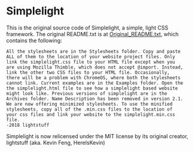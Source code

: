 # Simplelight

This is the original source code of Simplelight, a simple, light CSS framework. The original README.txt is at [Original_README.txt](./Original_README.txt), which contains the following:

```
All the stylesheets are in the Stylesheets folder. Copy and paste
ALL of them to the location of your website project files. Only 
link the simplelight.css file to your HTML file except when you 
are using Mozilla Thimble, which does not accept @import. Instead,
link the other two CSS files to your HTML file. Occasionally, 
there will be a problem with ChromeOS, where both the stylesheets 
cannot link. Current examples are in the Examples folder. Open the 
the simplelight.html file to see how a simplelight based website 
might look like. Previous versions of simplelight are in the 
Archives folder. Name Description has been removed in version 2.1.
We are now offering minimized stylesheets. To use the minified 
stylesheets, copy all of the .min.css files to the location of 
your css files and link your website to the simplelight.min.css 
file.
-2018 lightstuff
```

Simplelight is now relicensed under the MIT license by its original creator, lightstuff (aka. Kevin Feng, HereIsKevin)
